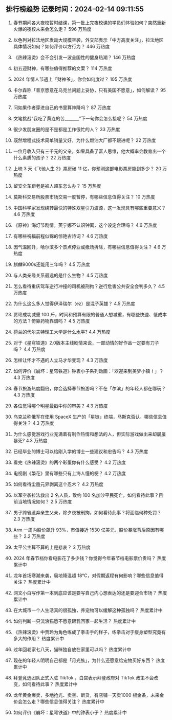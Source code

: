 
## 排行榜趋势 记录时间：2024-02-14 09:11:55
  
  1. 春节期间各大夜校暂时结课，第一批上完夜校课的学员们体验如何？突然重新火爆的夜校未来会怎么走？ 596 万热度
    
  2. 以色列对拉法地区发动大规模空袭，外交部表示「中方高度关注」，拉法地区具体情况如何？如何评价以方行为？ 446 万热度
    
  3. 《热辣滚烫》会不会引发一波全国性的健身热潮？ 146 万热度
    
  4. 初五迎财神，有哪些值得推荐的文案？ 114 万热度
    
  5. 2024 年情人节遇上「财神爷」，你会如何度过？ 105 万热度
    
  6. 卡尔森称「普京愿意在乌克兰问题上妥协，只有美国不愿意」，如何解读？ 95 万热度
    
  7. 问如果作者穿进自己的书里算神降吗？ 87 万热度
    
  8. 文笔挑战“我吃了黄连的苦_______”下一句你会怎么接呢？ 54 万热度
    
  9. 很少发朋友圈的是不是都是工作很忙的人？ 33 万热度
    
  10. 既然增程式技术简单销量又好，为什么燃油大厂都不跟进呢？ 22 万热度
    
  11. 一位月收入只有三千元的父亲，如果具备了富人思维，他大概率会教育出一个什么素质的孩子？ 22 万热度
    
  12. 上映 3 天《飞驰人生 2》票房破 11 亿，你预测这部电影票房能到多少？ 20 万热度
    
  13. 留安全车距老是被人超车怎么办？ 15 万热度
    
  14. 莫斯科交易所股票市场交易一度暂停，有哪些信息值得关注？ 10 万热度
    
  15. 中国科学家发现绕转最快的特殊双星引力波源，这一发现具有哪些重要意义？ 4.6 万热度
    
  16. 《原神》海灯节剧情，芙宁娜不认识钟离，这个设定合理吗？ 4.6 万热度
    
  17. 有哪些祝福前程似锦的惊艳古诗词？ 4.6 万热度
    
  18. 因气温回升，哈尔滨多个景点停业或撤场拆除，有哪些信息值得关注？ 4.6 万热度
    
  19. 麒麟9000s还能用三年吗？ 4.5 万热度
    
  20. 与人类亲缘关系最远的是什么生物？ 4.5 万热度
    
  21. 怎么看待重庆驾车逆行冲撞的司机被刑拘？逆行危害公共安全会判多久？ 4.5 万热度
    
  22. 为什么这么多人觉得伊泽瑞尔（ez）是混子英雄？ 4.5 万热度
    
  23. 贾玲成功减重 100 斤，时间和预算有限的普通人想减重，有哪些快速、低成本的方法？倚靠药物靠谱吗？ 4.5 万热度
    
  24. 荷兰的代尔夫特理工大学是什么水平? 4.4 万热度
    
  25. 对于《星穹铁道》2.0版本主线剧情来说，一部动情的好作品一定要有刀子吗？ 4.4 万热度
    
  26. 怎样让怀才不遇的人立马才华变现？ 4.3 万热度
    
  27. 如何评价《崩坏：星穹铁道》钟表小子系列动画：「欢迎来到美梦小镇！」？ 4.3 万热度
    
  28. 春节旅游热度翻倍，你会选择春节旅游吗？不在「尔滨」的年轻人都在哪玩？ 4.3 万热度
    
  29. 各位觉得哪个明星最戳中你的审美？ 4.3 万热度
    
  30. 乌克兰称俄军在使用 SpaceX 生产的「星链」终端，马斯克否认，哪些信息值得关注？ 4.3 万热度
    
  31. 为什么感觉游戏行业充满着有制作热情和想法的人，但实际游戏做出来却屡屡暴死? 4.3 万热度
    
  32. 已经毕业的博士可以给刚入学的博士一些建议和忠告吗？ 4.3 万热度
    
  33. 看完《热辣滚烫》的两个彩蛋你有什么感受？ 4.2 万热度
    
  34. 电视剧《繁花》里有哪些只有上海人懂的梗？ 4.2 万热度
    
  35. 如何看待尘遁元界剥离这个忍术？ 4.2 万热度
    
  36. 以军空袭拉法救出 2 名人质，致约 100 名加沙平民死亡，如何看待此事？目前当地情况如何？ 2.5 万热度
    
  37. 男子跨省遗弃亲生父亲，除夕夜被刑拘，如何看待此事？将面临何种处罚？ 2.3 万热度
    
  38. Arm 一周内股价飙升 93%，市值接近 1530 亿美元，股价暴涨背后原因有哪些？ 2.2 万热度
    
  39. 太平公主算不算的上是悲哀？ 2 万热度
    
  40. 2024 年春节档你看电影花了多少钱？你觉得今年春节档电影票价贵吗？ 热度累计中
    
  41. 龙年首场寒潮来袭，局地降温超 18℃，对假期返程有何影响？哪些信息值得关注？ 热度累计中
    
  42. 网文小白写作第一本到底应该是要写自己内心想表达的还是要迎合市场？ 热度累计中
    
  43. 在大城市一个人生活真的很孤独，养宠物可以缓解这种孤独吗？ 热度累计中
    
  44. 如何判断一只流浪猫愿不愿意跟我回家一起生活？ 热度累计中
    
  45. 《热辣滚烫》中贾玲为角色练成了拳击手的样子，练拳击对于瘦身塑型究竟有多大的作用？ 热度累计中
    
  46. 过年回老家七八天，猫咪独自放在家里可以吗？ 热度累计中
    
  47. 现在的年轻人明明自己都是「月光族」，为什么还愿意给宠物买好东西？ 热度累计中
    
  48. 拜登竞选团队正式入驻 TikTok ，白宫表示拜登政府对 TikTok 政策不会改变，如何看待此事？ 热度累计中
    
  49. 龙年黄金爆卖，多地抢光、卖空、断货，有店铺一天卖1000 根金条，未来金价会怎么走？哪些信息值得关注？ 热度累计中
    
  50. 如何评价《崩坏：星穹铁道》中的钟表小子？ 热度累计中
    